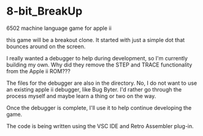 # 8-bit_BreakUp
6502 machine language game for apple ii

this game will be a breakout clone. It started with just a simple dot that bounces around on the screen. 

I really wanted a debugger to help during development, so I'm currently building my own. Why did they remove the STEP and TRACE functionality from the Apple ii ROM??? 

The files for the debugger are also in the directory. No, I do not want to use an existing apple ii debugger, like Bug Byter. I'd rather go through the process myself and maybe learn a thing or two on the way.

Once the debugger is complete, I'll use it to help continue developing the game.

The code is being written using the VSC IDE and Retro Assembler plug-in.
